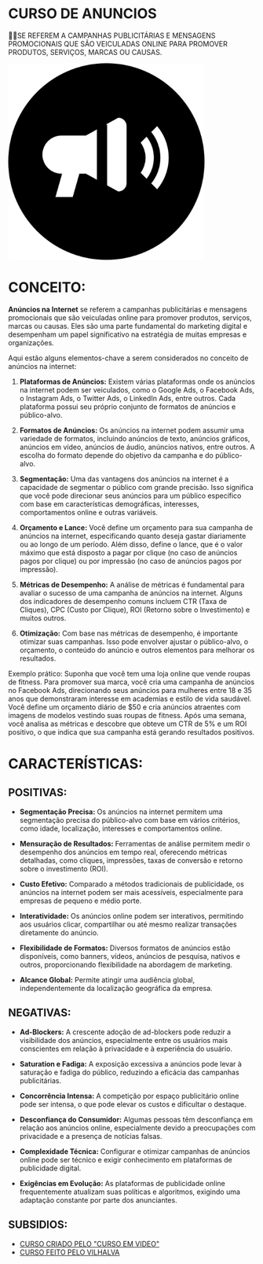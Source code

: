 # CURSO DE ANUNCIOS
👨‍⚖️SE REFEREM A CAMPANHAS PUBLICITÁRIAS E MENSAGENS PROMOCIONAIS QUE SÃO VEICULADAS ONLINE PARA PROMOVER PRODUTOS, SERVIÇOS, MARCAS OU CAUSAS.

<img src="FOTO.png" align="center" width="400"> <br>

# CONCEITO:
**Anúncios na Internet** se referem a campanhas publicitárias e mensagens promocionais que são veiculadas online para promover produtos, serviços, marcas ou causas. Eles são uma parte fundamental do marketing digital e desempenham um papel significativo na estratégia de muitas empresas e organizações.

Aqui estão alguns elementos-chave a serem considerados no conceito de anúncios na internet:

1. **Plataformas de Anúncios:** Existem várias plataformas onde os anúncios na internet podem ser veiculados, como o Google Ads, o Facebook Ads, o Instagram Ads, o Twitter Ads, o LinkedIn Ads, entre outros. Cada plataforma possui seu próprio conjunto de formatos de anúncios e público-alvo.

2. **Formatos de Anúncios:** Os anúncios na internet podem assumir uma variedade de formatos, incluindo anúncios de texto, anúncios gráficos, anúncios em vídeo, anúncios de áudio, anúncios nativos, entre outros. A escolha do formato depende do objetivo da campanha e do público-alvo.

3. **Segmentação:** Uma das vantagens dos anúncios na internet é a capacidade de segmentar o público com grande precisão. Isso significa que você pode direcionar seus anúncios para um público específico com base em características demográficas, interesses, comportamentos online e outras variáveis.

4. **Orçamento e Lance:** Você define um orçamento para sua campanha de anúncios na internet, especificando quanto deseja gastar diariamente ou ao longo de um período. Além disso, define o lance, que é o valor máximo que está disposto a pagar por clique (no caso de anúncios pagos por clique) ou por impressão (no caso de anúncios pagos por impressão).

5. **Métricas de Desempenho:** A análise de métricas é fundamental para avaliar o sucesso de uma campanha de anúncios na internet. Alguns dos indicadores de desempenho comuns incluem CTR (Taxa de Cliques), CPC (Custo por Clique), ROI (Retorno sobre o Investimento) e muitos outros.

6. **Otimização:** Com base nas métricas de desempenho, é importante otimizar suas campanhas. Isso pode envolver ajustar o público-alvo, o orçamento, o conteúdo do anúncio e outros elementos para melhorar os resultados.

Exemplo prático: Suponha que você tem uma loja online que vende roupas de fitness. Para promover sua marca, você cria uma campanha de anúncios no Facebook Ads, direcionando seus anúncios para mulheres entre 18 e 35 anos que demonstraram interesse em academias e estilo de vida saudável. Você define um orçamento diário de $50 e cria anúncios atraentes com imagens de modelos vestindo suas roupas de fitness. Após uma semana, você analisa as métricas e descobre que obteve um CTR de 5% e um ROI positivo, o que indica que sua campanha está gerando resultados positivos.

# CARACTERÍSTICAS:
## POSITIVAS:
- **Segmentação Precisa:** Os anúncios na internet permitem uma segmentação precisa do público-alvo com base em vários critérios, como idade, localização, interesses e comportamentos online.

- **Mensuração de Resultados:** Ferramentas de análise permitem medir o desempenho dos anúncios em tempo real, oferecendo métricas detalhadas, como cliques, impressões, taxas de conversão e retorno sobre o investimento (ROI).

- **Custo Efetivo:** Comparado a métodos tradicionais de publicidade, os anúncios na internet podem ser mais acessíveis, especialmente para empresas de pequeno e médio porte.

- **Interatividade:** Os anúncios online podem ser interativos, permitindo aos usuários clicar, compartilhar ou até mesmo realizar transações diretamente do anúncio.

- **Flexibilidade de Formatos:** Diversos formatos de anúncios estão disponíveis, como banners, vídeos, anúncios de pesquisa, nativos e outros, proporcionando flexibilidade na abordagem de marketing.

- **Alcance Global:** Permite atingir uma audiência global, independentemente da localização geográfica da empresa.

## NEGATIVAS:
- **Ad-Blockers:** A crescente adoção de ad-blockers pode reduzir a visibilidade dos anúncios, especialmente entre os usuários mais conscientes em relação à privacidade e à experiência do usuário.

- **Saturation e Fadiga:** A exposição excessiva a anúncios pode levar à saturação e fadiga do público, reduzindo a eficácia das campanhas publicitárias.

- **Concorrência Intensa:** A competição por espaço publicitário online pode ser intensa, o que pode elevar os custos e dificultar o destaque.

- **Desconfiança do Consumidor:** Algumas pessoas têm desconfiança em relação aos anúncios online, especialmente devido a preocupações com privacidade e a presença de notícias falsas.

- **Complexidade Técnica:** Configurar e otimizar campanhas de anúncios online pode ser técnico e exigir conhecimento em plataformas de publicidade digital.

- **Exigências em Evolução:** As plataformas de publicidade online frequentemente atualizam suas políticas e algoritmos, exigindo uma adaptação constante por parte dos anunciantes.

## SUBSIDIOS:
- [CURSO CRIADO PELO "CURSO EM VIDEO"](https://youtube.com/playlist?list=PLHz_AreHm4dlkAQ8ZBGOXJTkaFewVoZW0&si=XCUB8IB7mSkbIiqB)
- [CURSO FEITO PELO VILHALVA](https://github.com/VILHALVA)


